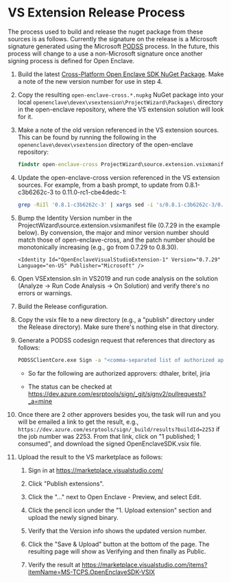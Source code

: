 # VS Extension Release Process

The process used to build and release the nuget package from these
sources is as follows.  Currently the signature on the release is
a Microsoft signature generated using the Microsoft [PODSS](https://aka.ms/podss) process.
In the future, this process will change to a use a non-Microsoft
signature once another signing process is defined for Open Enclave.

1. Build the latest [Cross-Platform Open Enclave SDK NuGet Package](https://github.com/HernanGatta/openenclave-cross-plat-nuget).
   Make a note of the new version number for use in step 4.

2. Copy the resulting `open-enclave-cross.*.nupkg` NuGet package
   into your local `openenclave\devex\vsextension\ProjectWizard\Packages\`
   directory in the open-enclave repository, where the VS extension solution
   will look for it.

3. Make a note of the old version referenced in the VS extension sources.
   This can be found by running the following in the
   `openenclave\devex\vsextension` directory of the open-enclave repository:

      ```cmd
      findstr open-enclave-cross ProjectWizard\source.extension.vsixmanifest
      ```

4. Update the open-enclave-cross version referenced in the VS extension
   sources. For example, from a bash prompt, to update from
   0.8.1-c3b6262c-3 to 0.11.0-rc1-cbe4dedc-1:

      ```bash
      grep -RiIl '0.8.1-c3b6262c-3' | xargs sed -i 's/0.8.1-c3b6262c-3/0.11.0-rc1-cbe4dedc-1/g'
      ```

5. Bump the Identity Version number in the ProjectWizard\source.extension.vsixmanifest
   file (0.7.29 in the example below). By convension, the major and minor version
   number should match those of open-enclave-cross, and the patch
   number should be monotonically increasing (e.g., go from 0.7.29 to 0.8.30).

      ```
      <Identity Id="OpenEnclaveVisualStudioExtension-1" Version="0.7.29" Language="en-US" Publisher="Microsoft" />
      ```

6. Open VSExtension.sln in VS2019 and run code analysis on the solution
   (Analyze -> Run Code Analysis -> On Solution) and verify there's no
   errors or warnings.

7. Build the Release configuration.

8. Copy the vsix file to a new directory (e.g., a "publish" directory under
   the Release directory).  Make sure there's nothing else in that directory.

9. Generate a PODSS codesign request that references that directory as follows:

    ```cmd
    PODSSClientCore.exe Sign -a "<comma-separated list of authorized approver usernames>" -s "<full path to the publish directory used in step 4>" -dn "Open Enclave VSIX" -du "https://github.com/openenclave/openenclave/blob/master/docs/GettingStartedDocs/visualstudio_dev.md" -c "100040160"
    ```

    * So far the following are authorized approvers: dthaler, britel, jiria

    * The status can be checked at https://dev.azure.com/esrptools/sign/_git/signv2/pullrequests?_a=mine

10. Once there are 2 other approvers besides you, the task will run and you
   will be emailed a link to get the result, e.g.,
   `https://dev.azure.com/esrptools/sign/_build/results?buildId=2253`
   if the job number was 2253.  From that link, click on
   "1 published; 1 consumed", and
   download the signed OpenEnclaveSDK.vsix file.

11. Upload the result to the VS marketplace as follows:

    1. Sign in at https://marketplace.visualstudio.com/

    2. Click "Publish extensions".

    3. Click the "..." next to Open Enclave - Preview, and select Edit.

    4. Click the pencil icon under the "1. Upload extension" section and
       upload the newly signed binary.

    5. Verify that the Version info shows the updated version number.

    6. Click the "Save & Upload" button at the bottom of the page.
       The resulting page will show as Verifying and then finally as Public.

    7. Verify the result at https://marketplace.visualstudio.com/items?itemName=MS-TCPS.OpenEnclaveSDK-VSIX
